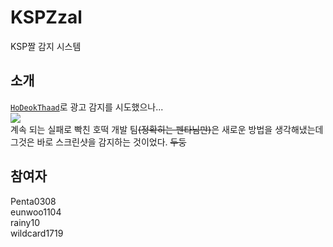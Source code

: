# KSPZzal
KSP짤 감지 시스템

## 소개
[`HoDeokThaad`](https://github.com/Penta0308/HoDeokThaad)로 광고 감지를 시도했으나...  
![](https://github.com/Penta0308/KSPZzal/blob/main/image.png?raw=true)  
계속 되는 실패로 빡친 호떡 개발 팀~~(정확히는 펜타님만)~~은 새로운 방법을 생각해냈는데 그것은 바로 스크린샷을 감지하는 것이었다. ~~두둥~~

## 참여자
Penta0308  
eunwoo1104  
rainy10  
wildcard1719  
